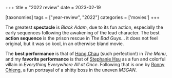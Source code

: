 +++
title = "2022 review"
date = 2023-02-19

[taxonomies]
tags = ["year-review", "2022"]
categories = ['movies']
+++

The greatest __spectacle__ is *Black Adam*,
due to its fun action,
especially the early sequences following the awakening of the lead character.
The best __action sequence__ is the prison rescue in *The Bad Guys*...
it does not feel original, but it was so kool, in an otherwise bland movie.

The __best performance__ is that of [Hong Chau] (such perfection!) in *The Menu*,
and my __favorite performance__ is that of [Stephanie Hsu]
as a fun and colorful villain in
*Everything Everywhere All at Once*.
Following that is one by [Ronny Chieng],
a fun portrayal of a shitty boss in the uneven *M3GAN*.

[Stephanie Hsu]: https://en.wikipedia.org/wiki/Stephanie_Hsu
[Ronny Chieng]: https://en.wikipedia.org/wiki/Ronny_Chieng
[Hong Chau]: https://en.wikipedia.org/wiki/Hong_Chau
